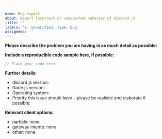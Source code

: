 ```yaml
---

name: Bug report
about: Report incorrect or unexpected behavior of discord.js
title: ''
labels: 's: unverified, type: bug'
assignees: ''
---
```

<!-- Use Discord for questions: https://discord.gg/djs -->
<!-- If you are reporting a voice issue, please post your issue at https://github.com/discordjs/voice/issues -->

**Please describe the problem you are having in as much detail as possible:**

**Include a reproducible code sample here, if possible:**

```js
// Place your code here
```

**Further details:**

- discord.js version:
- Node.js version:
- Operating system:
- Priority this issue should have – please be realistic and elaborate if possible:

**Relevant client options:**

- partials: none
- gateway intents: none
- other: none

<!--
Remove the comment and fill out the commit hash if this applies to you:
(While it's not a requirement to test your issue on the main branch, it would make fixing the problem a lot easier for us, so please do so if possible.)

- I have also tested the issue on latest main commit hash: `xxx`
-->
